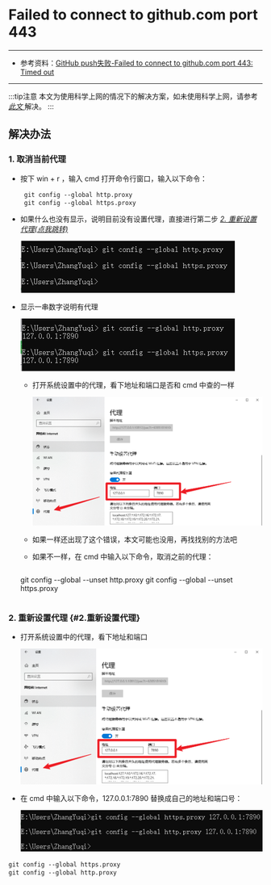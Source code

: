 # Failed to connect to github.com port 443

---

- 参考资料：[GitHub push失败-Failed to connect to github.com port 443: Timed out](https://blog.csdn.net/weixin_43160744/article/details/119054656)

---

:::tip注意
本文为使用科学上网的情况下的解决方案，如未使用科学上网，请参考[ *此文* ](https://blog.csdn.net/weixin_43160744/article/details/119054656)解决。
:::

## 解决办法

### 1. 取消当前代理

-  按下 win + r ，输入 cmd 打开命令行窗口，输入以下命令：
  
   ```shell title="cmd"
    git config --global http.proxy
    git config --global https.proxy
   ```

- 如果什么也没有显示，说明目前没有设置代理，直接进行第二步 [*2. 重新设置代理(点我跳转)*](#2.重新设置代理)

    ![alt text](../../static/img/GitStudy/Failed443/1-1无代理_20240725132104.png)

- 显示一串数字说明有代理

    ![alt text](../../static/img/GitStudy/Failed443/1-2有代理_20240725132104.png)

  - 打开系统设置中的代理，看下地址和端口是否和 cmd 中查的一样

    ![alt text](../../static/img/GitStudy/Failed443/1-3系统代理_20240725132104.png)

  -  如果一样还出现了这个错误，本文可能也没用，再找找别的方法吧
    
  -  如果不一样，在 cmd 中输入以下命令，取消之前的代理：
  
     ```shell title="cmd"
    git config --global --unset http.proxy
    git config --global --unset https.proxy
     ```

### 2. 重新设置代理 {#2.重新设置代理}

- 打开系统设置中的代理，看下地址和端口

    ![alt text](../../static/img/GitStudy/Failed443/1-3系统代理_20240725132104.png)

- 在 cmd 中输入以下命令，127.0.0.1:7890 替换成自己的地址和端口号：

    ![alt text](../../static/img/GitStudy/Failed443/2-1重新设置代理_20240725132104.png)

```shell title="cmd"
git config --global https.proxy 
git config --global http.proxy 
```
